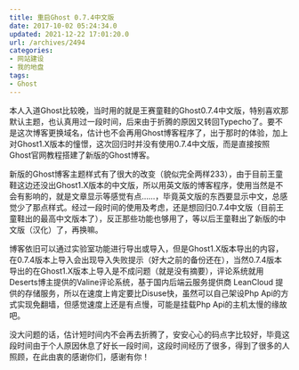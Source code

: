 ```yaml
---
title: 重启Ghost 0.7.4中文版
date: 2017-10-02 05:24:34.0
updated: 2021-12-22 17:01:20.0
url: /archives/2494
categories: 
- 网站建设
- 我的地盘
tags: 
- Ghost
---
```


<p>本人入道Ghost比较晚，当时用的就是王赛童鞋的Ghost0.7.4中文版，特别喜欢那默认主题，也认真用过一段时间，后来由于折腾的原因又转回Typecho了。要不是这次博客更换域名，估计也不会再用Ghost博客程序了，出于那时的体验，加上对Ghost1.X版本的憧憬，这次回归时并没有使用0.7.4中文版，而是直接按照Ghost官网教程搭建了新版的Ghost博客。</p><p>新版的Ghost博客主题样式有了很大的改变（貌似完全两样233），由于目前王童鞋这边还没出Ghost1.X版本的中文版，所以用英文版的博客程序，使用当然是不会有影响的，就是文章显示等感觉有点……，毕竟英文版的东西要显示中文，总感觉少了那点样式。经过一段时间的使用及考虑，还是想回归0.7.4中文版（目前王童鞋出的最高中文版本了），反正那些功能也够用了，等以后王童鞋出了新版的中文版（汉化）了，再换嘛。</p><p>博客依旧可以通过实验室功能进行导出或导入，但是Ghost1.X版本导出的内容，在0.7.4版本上导入会出现导入失败提示（好大之前的备份还在），当然0.7.4版本导出的在Ghost1.X版本上导入是不成问题（就是没有摘要），评论系统就用Deserts博主提供的Valine评论系统，基于国内后端云服务提供商 LeanCloud 提供的存储服务，所以在速度上肯定要比Disuse快，虽然可以自己架设Php Api的方式实现免翻墙，但感觉速度上还是有点慢，可能是挂载Php Api的主机太慢的缘故吧。</p><p>没大问题的话，估计短时间内不会再去折腾了，安安心心的码点字比较好，毕竟这段时间由于个人原因休息了好长一段时间，这段时间经历了很多，得到了很多的人照顾，在此由衷的感谢你们，感谢有你！</p>